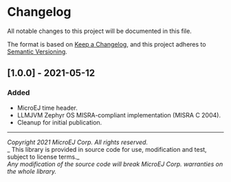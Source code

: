# Changelog
All notable changes to this project will be documented in this file.

The format is based on [Keep a Changelog](https://keepachangelog.com/en/1.0.0/),
and this project adheres to [Semantic Versioning](https://semver.org/spec/v2.0.0.html).

## [1.0.0] - 2021-05-12

### Added

  - MicroEJ time header.
  - LLMJVM Zephyr OS MISRA-compliant implementation (MISRA C 2004).
  - Cleanup for initial publication.

---
_Copyright 2021 MicroEJ Corp. All rights reserved._  
_ This library is provided in source code for use, modification and test, subject to license terms._  
_Any modification of the source code will break MicroEJ Corp. warranties on the whole library._  
